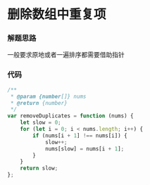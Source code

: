 # 删除数组中重复项
### 解题思路

一般要求原地或者一遍排序都需要借助指针

### 代码

```javascript
/**
 * @param {number[]} nums
 * @return {number}
 */
var removeDuplicates = function (nums) {
    let slow = 0;
    for (let i = 0; i < nums.length; i++) {
        if (nums[i + 1] !== nums[i]) {
            slow++;
            nums[slow] = nums[i + 1];
        }
    }
    return slow;
};
```